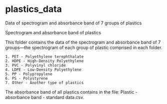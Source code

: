 # plastics_data
Data of spectrogram and absorbance band of 7 groups of plastics


Spectrogram and absorbance band of plastics

This folder contains the data of the spectrogram and absorbance band of 7 groups—the spectrogram of each group of plastic comprised in each folder.
    
    1. PET - Polyethylene terephthalate
    2. HDPE - High-Density Polyethylene
    3. PVC - Polyvinyl chloride
    4. LDPE - Low-Density Polyethylene
    5. PP - Polypropylene
    6. PS - Polystyrene
    7. Other - Another type of plastics


The absorbance band of all plastics contains in the file: Plastic - absorbance band - standard data.csv.

